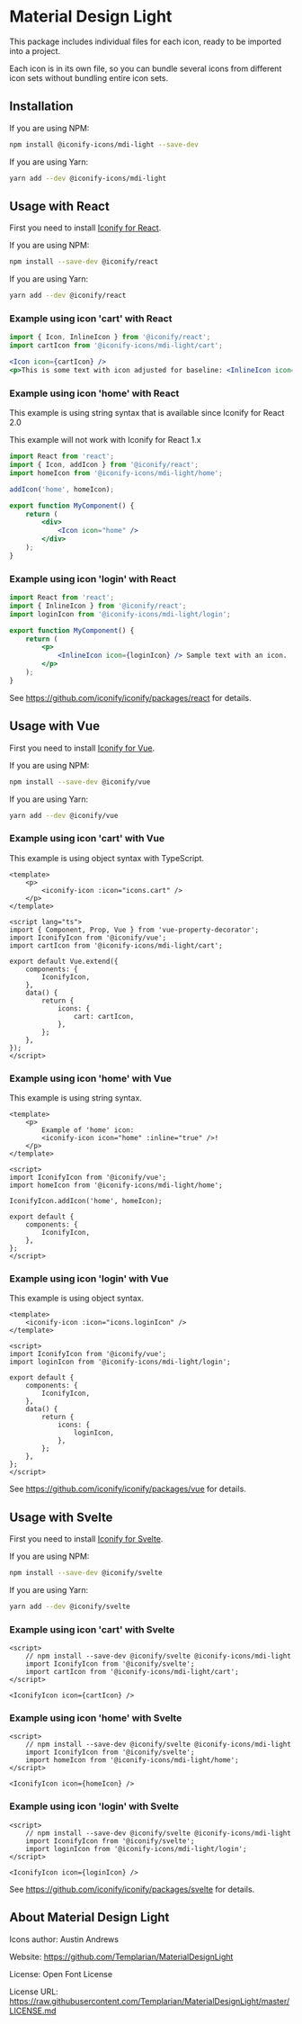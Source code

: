 # Material Design Light

This package includes individual files for each icon, ready to be imported into a project.

Each icon is in its own file, so you can bundle several icons from different icon sets without bundling entire icon sets.

## Installation

If you are using NPM:

```bash
npm install @iconify-icons/mdi-light --save-dev
```

If you are using Yarn:

```bash
yarn add --dev @iconify-icons/mdi-light
```

## Usage with React

First you need to install [Iconify for React](https://github.com/iconify/iconify/packages/react).

If you are using NPM:

```bash
npm install --save-dev @iconify/react
```

If you are using Yarn:

```bash
yarn add --dev @iconify/react
```

### Example using icon 'cart' with React

```js
import { Icon, InlineIcon } from '@iconify/react';
import cartIcon from '@iconify-icons/mdi-light/cart';
```

```jsx
<Icon icon={cartIcon} />
<p>This is some text with icon adjusted for baseline: <InlineIcon icon={cartIcon} /></p>
```

### Example using icon 'home' with React

This example is using string syntax that is available since Iconify for React 2.0

This example will not work with Iconify for React 1.x

```jsx
import React from 'react';
import { Icon, addIcon } from '@iconify/react';
import homeIcon from '@iconify-icons/mdi-light/home';

addIcon('home', homeIcon);

export function MyComponent() {
	return (
		<div>
			<Icon icon="home" />
		</div>
	);
}
```

### Example using icon 'login' with React

```jsx
import React from 'react';
import { InlineIcon } from '@iconify/react';
import loginIcon from '@iconify-icons/mdi-light/login';

export function MyComponent() {
	return (
		<p>
			<InlineIcon icon={loginIcon} /> Sample text with an icon.
		</p>
	);
}
```

See https://github.com/iconify/iconify/packages/react for details.

## Usage with Vue

First you need to install [Iconify for Vue](https://github.com/iconify/iconify/packages/vue).

If you are using NPM:

```bash
npm install --save-dev @iconify/vue
```

If you are using Yarn:

```bash
yarn add --dev @iconify/vue
```

### Example using icon 'cart' with Vue

This example is using object syntax with TypeScript.

```vue
<template>
	<p>
		<iconify-icon :icon="icons.cart" />
	</p>
</template>

<script lang="ts">
import { Component, Prop, Vue } from 'vue-property-decorator';
import IconifyIcon from '@iconify/vue';
import cartIcon from '@iconify-icons/mdi-light/cart';

export default Vue.extend({
	components: {
		IconifyIcon,
	},
	data() {
		return {
			icons: {
				cart: cartIcon,
			},
		};
	},
});
</script>
```

### Example using icon 'home' with Vue

This example is using string syntax.

```vue
<template>
	<p>
		Example of 'home' icon:
		<iconify-icon icon="home" :inline="true" />!
	</p>
</template>

<script>
import IconifyIcon from '@iconify/vue';
import homeIcon from '@iconify-icons/mdi-light/home';

IconifyIcon.addIcon('home', homeIcon);

export default {
	components: {
		IconifyIcon,
	},
};
</script>
```

### Example using icon 'login' with Vue

This example is using object syntax.

```vue
<template>
	<iconify-icon :icon="icons.loginIcon" />
</template>

<script>
import IconifyIcon from '@iconify/vue';
import loginIcon from '@iconify-icons/mdi-light/login';

export default {
	components: {
		IconifyIcon,
	},
	data() {
		return {
			icons: {
				loginIcon,
			},
		};
	},
};
</script>
```

See https://github.com/iconify/iconify/packages/vue for details.

## Usage with Svelte

First you need to install [Iconify for Svelte](https://github.com/iconify/iconify/packages/svelte).

If you are using NPM:

```bash
npm install --save-dev @iconify/svelte
```

If you are using Yarn:

```bash
yarn add --dev @iconify/svelte
```

### Example using icon 'cart' with Svelte

```svelte
<script>
    // npm install --save-dev @iconify/svelte @iconify-icons/mdi-light
    import IconifyIcon from '@iconify/svelte';
    import cartIcon from '@iconify-icons/mdi-light/cart';
</script>

<IconifyIcon icon={cartIcon} />
```

### Example using icon 'home' with Svelte

```svelte
<script>
    // npm install --save-dev @iconify/svelte @iconify-icons/mdi-light
    import IconifyIcon from '@iconify/svelte';
    import homeIcon from '@iconify-icons/mdi-light/home';
</script>

<IconifyIcon icon={homeIcon} />
```

### Example using icon 'login' with Svelte

```svelte
<script>
    // npm install --save-dev @iconify/svelte @iconify-icons/mdi-light
    import IconifyIcon from '@iconify/svelte';
    import loginIcon from '@iconify-icons/mdi-light/login';
</script>

<IconifyIcon icon={loginIcon} />
```

See https://github.com/iconify/iconify/packages/svelte for details.

## About Material Design Light

Icons author: Austin Andrews

Website: https://github.com/Templarian/MaterialDesignLight

License: Open Font License

License URL: https://raw.githubusercontent.com/Templarian/MaterialDesignLight/master/LICENSE.md
